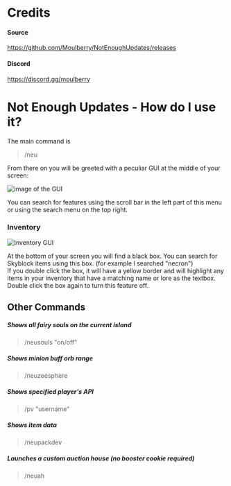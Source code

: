 # Credits
#### Source
https://github.com/Moulberry/NotEnoughUpdates/releases
#### Discord
https://discord.gg/moulberry

# Not Enough Updates - How do I use it?

The main command is 
> /neu

From there on you will be greeted with a peculiar GUI at the middle of your screen:

![image of the GUI](https://cdn.discordapp.com/attachments/532527785164406786/829732923246641162/unknown.png)

You can search for features using the scroll bar in the left part of this menu or using the search menu on the top right.

### Inventory

![Inventory GUI](https://cdn.discordapp.com/attachments/532527785164406786/829736203594891314/unknown.png)

At the bottom of your screen you will find a black box. You can search for Skyblock items using this box. (for example I searched "necron")   
If you double click the box, it will have a yellow border and will highlight any items in your inventory that have a matching name or lore as the textbox.
Double click the box again to turn this feature off.

## Other Commands

##### Shows all fairy souls on the current island
> /neusouls "on/off"          

##### Shows minion buff orb range 
> /neuzeesphere     

##### Shows specified player's API
> /pv "username"     

##### Shows item data
> /neupackdev         

##### Launches a custom auction house (no booster cookie required)
> /neuah      
